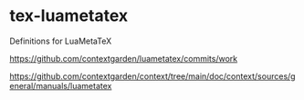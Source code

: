 # tex-luametatex

Definitions for LuaMetaTeX

https://github.com/contextgarden/luametatex/commits/work

https://github.com/contextgarden/context/tree/main/doc/context/sources/general/manuals/luametatex
